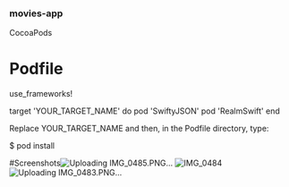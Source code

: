 ### movies-app

CocoaPods

# Podfile
use_frameworks!

target 'YOUR_TARGET_NAME' do
    pod 'SwiftyJSON'
    pod 'RealmSwift'
end

Replace YOUR_TARGET_NAME and then, in the Podfile directory, type:

$ pod install

#Screenshots![Uploading IMG_0485.PNG…]()
![IMG_0484](https://user-images.githubusercontent.com/91742636/140604998-19999bd1-072e-4a40-ae23-3b3591ea0621.PNG)
![Uploading IMG_0483.PNG…]()
